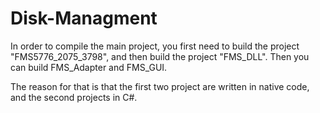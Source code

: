 # Disk-Managment

In order to compile the main project, you first need to build the project "FMS5776_2075_3798",
and then build the project "FMS_DLL". Then you can build  FMS_Adapter and FMS_GUI.

The reason for that is that the first two project are written in native code, and the second projects in C#.
